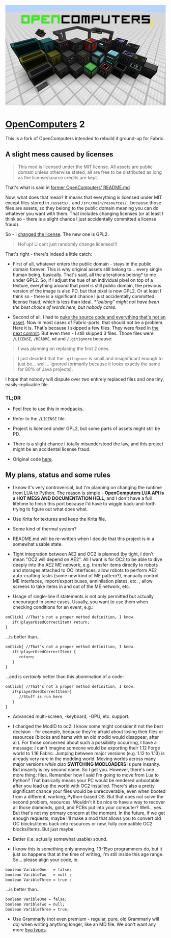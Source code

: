 ![Welcome to OpenComputers](src/main/resources/oc2/branding/banner.png)

# [OpenComputers](https://github.com/MightyPirates/OpenComputers) 2

This is a fork of OpenComputers intended to rebuild it ground-up for Fabric.

## A slight mess caused by licenses

> This mod is licensed under the MIT license. All assets are public domain unless otherwise stated; all are free to be distributed as long as the license/source credits are kept.

That's what is said in [former OpenComputers' README.md](https://github.com/MightyPirates/OpenComputers/blob/master-MC1.7.10/README.md)

Now, what does that mean? It means that everything is licensed under MIT except files stored in `/assets/.` and `/src/main/resources/.` because those files are assets, so they belong to the public domain meaning you can do whatever you want with them.  That includes changing licenses (or at least I think so - there is a slight chance I just accidentally committed a license fraud).

So - I [changed the license](https://github.com/GuzioMG/OpenComputers/commit/2c3a50c364f2cc3e408500ce086b9caaf13d82f2). The new one is GPL2.

> Hol'up! U cant just randomly change licenses!!!

That's right - there's indeed a little catch:

* First of all, whatever enters the public domain - stays in the public domain forever. This is why original assets still belong to... every single human being, basically. That's said, all the alterations belong* to me under GPL2. So, if I adjust the hue of an individual pixel on top of a texture, everything around that pixel is still public domain, the previous version of the image is also PD, but that pixel is now GPL2. Or at least I think so - there is a significant chance I just accidentally committed license fraud, which is less than ideal. _*"belong" might not have been the best choice of words here, but nobody cares._

* Second of all, I had to [nuke the source code and everything that's not an asset](https://github.com/GuzioMG/OpenComputers/commit/20ca1cbef24ef27c3b73fbc9202b4b6453e02431). Now in most cases of Fabric-ports, that should not be a problem. Here it is. That's because I skipped a few files. They were fixed in [the next commit](https://github.com/GuzioMG/OpenComputers/commit/3d2faf9a7c8d348ded065d36847e3c2712a59de9). But even then - I still skipped 3 files. Those files were `/LICENSE`, `/README.md` and `/.gitignore` because:

> I was planning on replacing the first 2 ones.

> I just decided that the `.gitignore` is small and insignificant enough to just be... well... ignored (primarily because it looks exactly the same for 80% of Java projects).

I hope that nobody will dispute over two entirely replaced files and one tiny, easily-replicable file.

### TL;DR

* Feel free to use this in modpacks.

* Refer to the `/LICENSE` file.

* Project is licenced under GPL2, but some parts of assets might still be PD.

* There is a slight chance I totally misunderstood the law, and this project might be an accidental license fraud.

* Original code [here](https://github.com/MightyPirates/OpenComputers).

## My plans, status and some rules

* I know it's very controversial, but I'm planning on changing the runtime from LUA to Python. The reason is simple - **OpenComputers LUA API is a HOT MESS AND DOCUMENTATION HELL**, and I don't have a full lifetime to finish this port because I'd have to wiggle back-and-forth trying to figure out what does what.

* Use Krita for textures and keep the Krita file.

* Some kind of thermal system?

* README.md will be re-written when I decide that this project is in a somewhat usable state.

* Tight integration between AE2 and OC2 is planned (by tight, I don't mean "OC2 will depend on AE2". All I want is for OC2 to be able to dive deeply into the AE2 ME network, e.g.
 transfer items directly to robots and storages attached to OC interfaces,
 allow robots to perform AE2 auto-crafting tasks (some new kind of ME pattern?),
 manually control ME interfaces, import/export buses, annihilation plates, etc.
, allow screens to take items in and out of the ME network,
 etc.


* Usage of single-line if statements is not only permitted but actually encouraged in some cases. Usually, you want to use them when checking conditions for an event, e.g.:

```
onClick{ //That's not a proper method definition, I know.
   if(!playerUsedCorrectItem) return;
}
```

...is better than...

```
onClick{ //That's not a proper method definition, I know.
   if(!playerUsedCorrectItem) {
      return;
   }
}
```

...and is *certainly* better than this abomination of a code:

```
onClick{ //That's not a proper method definition, I know.
   if(playerUsedCorrectItem){
      //Stuff is run here
   }
}
```

* Advanced multi-screen, -keyboard, -GPU, etc. support.

* I changed the ModID to oc2. I know some might consider it not the best decision - for example, because they're afraid about losing their files or resources (blocks and items with an old modid would disappear, after all). For those concerned about such a possibility occurring, I have a message: I can't imagine someone would be exporting their 1.12 Forge world to 1.16 Fabric. Jumping between major versions (e.g. 1.12 to 1.13) is already very rare in the modding world. Moving worlds across many major versions _while also_ **SWITCHING MODLOADERS** is pure insanity. But insanity is my second name. So I get you. However, there's one more thing: files. Remember how I said I'm going to move from Lua to Python? That basically means your PC would be rendered unbootable after you load up the world with OC2 installed. There's also a pretty significant chance your files would be unrecoverable, even when booted from a different, working, Python-based OS. But that does not solve the second problem, resources. Wouldn't it be nice to have a way to recover all those diamonds, gold, and PCBs put into your computer? Well... yes. But that's not my primary concern at the moment. In the future, if we get enough requests, maybe I'll make a mod that allows you to convert old OC blocks/items back into resources or new, fully compatible OC2 blocks/items. But just maybe.

* Better (i.e. actually somewhat usable) sound.

* I know this is something only annoying, 13-15yo programmers do, but it just so happens that at the time of writing, I'm still inside this age range. So... please align your code, ie.

```
boolean VaribleOne   = false;
boolean VaribleTwo   = null ;
boolean VaribleThree = true ;
```

...is better than...

```
boolean VaribleOne = false;
boolean VaribleTwo = null;
boolean VaribleThree = true;
```

* Use Grammarly (not even premium - regular, pure, old Grammarly will do) when writing anything longer, like an MD file. We don't want any more [5yo typos](https://github.com/MightyPirates/OpenComputers/commit/f74d7d230eac640b080774b6bf8dc02b3cfde30c).
